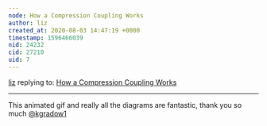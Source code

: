 ```yaml
---
node: How a Compression Coupling Works
author: liz
created_at: 2020-08-03 14:47:19 +0000
timestamp: 1596466039
nid: 24232
cid: 27210
uid: 7
---
```




[liz](../profile/liz) replying to: [How a Compression Coupling Works](../notes/kgradow1/07-29-2020/how-a-compression-coupling-works)

----
This animated gif and really all the diagrams are fantastic, thank you so much [@kgradow1](/profile/kgradow1)